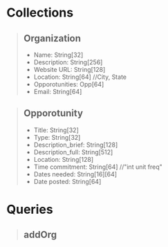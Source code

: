 # Collections

> ## Organization
> - Name: String[32]
> - Description: String[256]
> - Website URL: String[128]
> - Location: String[64] //City, State
> - Opporotunities: Opp[64]
> - Email: String[64]
    
> ## Opporotunity
> - Title: String[32]
> - Type: String[32]
> - Description_brief: String[128]
> - Description_full: String[512]
> - Location: String[128]
> - Time commitment: String[64] //"int unit freq"
> - Dates needed: String[16][64]
> - Date posted: String[64]
       
# Queries
> ## addOrg
